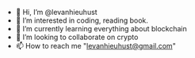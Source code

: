 - 👋 Hi, I’m @levanhieuhust
- 👀 I’m interested in coding, reading book.
- 🌱 I’m currently learning everything about blockchain
- 💞️ I’m looking to collaborate on crypto
- 📫 How to reach me "levanhieuhust@gmail.com"

<!---
levanhieuhust/levanhieuhust is a ✨ special ✨ repository because its `README.md` (this file) appears on your GitHub profile.
You can click the Preview link to take a look at your changes.
--->

